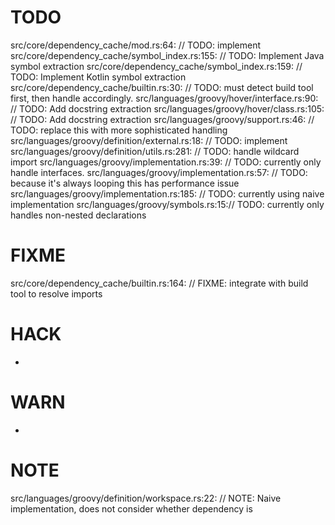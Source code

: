 # TODO
src/core/dependency_cache/mod.rs:64:        // TODO: implement
src/core/dependency_cache/symbol_index.rs:155:            // TODO: Implement Java symbol extraction
src/core/dependency_cache/symbol_index.rs:159:            // TODO: Implement Kotlin symbol extraction
src/core/dependency_cache/builtin.rs:30:            // TODO: must detect build tool first, then handle accordingly.
src/languages/groovy/hover/interface.rs:90:    // TODO: Add docstring extraction
src/languages/groovy/hover/class.rs:105:    // TODO: Add docstring extraction
src/languages/groovy/support.rs:46:        // TODO: replace this with more sophisticated handling
src/languages/groovy/definition/external.rs:18:    // TODO: implement
src/languages/groovy/definition/utils.rs:281:                        // TODO: handle wildcard import
src/languages/groovy/implementation.rs:39:            // TODO: currently only handle interfaces.
src/languages/groovy/implementation.rs:57:    // TODO: because it's always looping this has performance issue
src/languages/groovy/implementation.rs:185:    // TODO: currently using naive implementation
src/languages/groovy/symbols.rs:15:// TODO: currently only handles non-nested declarations

# FIXME
src/core/dependency_cache/builtin.rs:164:        // FIXME: integrate with build tool to resolve imports

# HACK
-

# WARN
-

# NOTE
src/languages/groovy/definition/workspace.rs:22:    // NOTE: Naive implementation, does not consider whether dependency is
